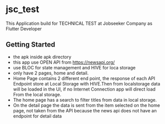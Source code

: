 # jsc_test

This Application build for TECHNICAL TEST at Jobseeker Company as Flutter Developer 

## Getting Started

- the apk inside apk directory
- this app use OPEN API from https://newsapi.org/
- use BLOC for state management and HIVE for loca storage
- only have 2 pages, home and detail.
- Home Page contains 2 different end point, the response of each API Endpoint store at Local Storage with HIVE.Then from       localstorage data will be loaded in the UI, if no Internet Connection app will direct load From the local storage.
- The home page has a search to filter titles from data in local storage.
- On the detail page the data is sent from the item selected on the home page, not taken from the API because the news api does not have an endpoint for detail data
  
  